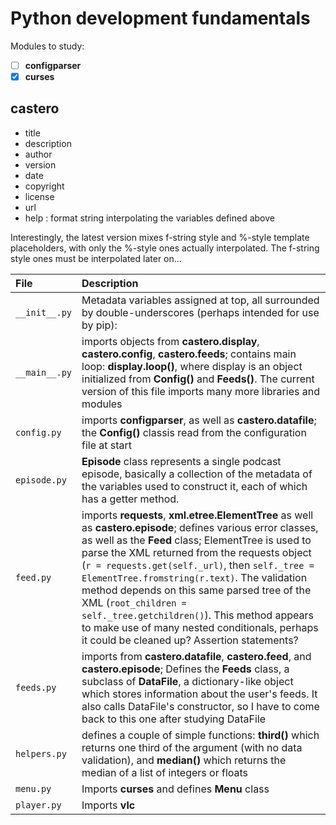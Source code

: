# Python development fundamentals
Modules to study:
- [ ] __configparser__
- [x] __curses__

## castero
  - title
  - description
  - author
  - version
  - date
  - copyright
  - license
  - url
  - help : format string interpolating the variables defined above

Interestingly, the latest version mixes f-string style and %-style template placeholders, with only the %-style ones actually interpolated. The f-string style ones must be interpolated later on...

File          | Description
:---          | :---
`__init__.py` | Metadata variables assigned at top, all surrounded by double-underscores (perhaps intended for use by pip):
`__main__.py` | imports objects from __castero.display__, __castero.config__, __castero.feeds__; contains main loop: __display.loop()__, where display is an object initialized from __Config()__ and __Feeds()__. The current version of this file imports many more libraries and modules
`config.py`   | imports __configparser__, as well as __castero.datafile__; the __Config()__ classis read from the configuration file at start
`episode.py`  | __Episode__ class represents a single podcast episode, basically a collection of the metadata of the variables used to construct it, each of which has a getter method.
`feed.py`     | imports __requests__, __xml.etree.ElementTree__ as well as __castero.episode__; defines various error classes, as well as the __Feed__ class; ElementTree is used to parse the XML returned from the requests object (`r = requests.get(self._url)`, then `self._tree = ElementTree.fromstring(r.text)`. The validation method depends on this same parsed tree of the XML (`root_children = self._tree.getchildren()`). This method appears to make use of many nested conditionals, perhaps it could be cleaned up? Assertion statements?
`feeds.py`    | imports from __castero.datafile__, __castero.feed__, and __castero.episode__; Defines the __Feeds__ class, a subclass of __DataFile__, a dictionary-like object which stores information about the user's feeds. It also calls DataFile's constructor, so I have to come back to this one after studying DataFile
`helpers.py`  | defines a couple of simple functions: __third()__ which returns one third of the argument (with no data validation), and __median()__ which returns the median of a list of integers or floats
`menu.py`     | Imports __curses__ and defines __Menu__ class
`player.py`   | Imports __vlc__
